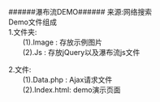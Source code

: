 ######瀑布流DEMO######
来源:网络搜索<br/>
Demo文件组成<br/>
1.文件夹:<br/>
　　(1).Image : 存放示例图片<br/>
　　(2).Js :    存放jQuery以及瀑布流js文件<br/>

2.文件:<br/>
　　(1).Data.php : Ajax请求文件<br/>
　　(2).Index.html: demo演示页面<br/>
